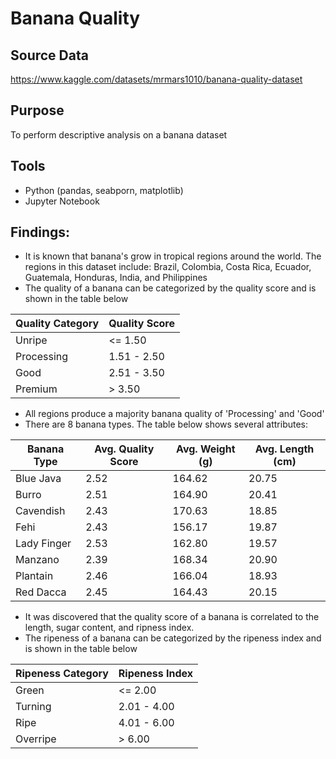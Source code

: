 # Banana Quality
## Source Data
https://www.kaggle.com/datasets/mrmars1010/banana-quality-dataset

## Purpose
To perform descriptive analysis on a banana dataset 

## Tools
- Python (pandas, seabporn, matplotlib)
- Jupyter Notebook

## Findings:
- It is known that banana's grow in tropical regions around the world. The regions in this dataset include: Brazil, Colombia, Costa Rica, Ecuador, Guatemala, Honduras, India, and Philippines
- The quality of a banana can be categorized by the quality score and is shown in the table below

| Quality Category | Quality Score |
|------------------|-------|
| Unripe | <= 1.50 |
| Processing | 1.51 - 2.50 |
| Good | 2.51 - 3.50 |
| Premium | > 3.50 |

- All regions produce a majority banana quality of  'Processing' and 'Good'
- There are 8 banana types. The table below shows several attributes:

| Banana Type | Avg. Quality Score | Avg. Weight (g) | Avg. Length (cm) |  
|-------------|--------------------|-----------------|------------------|
| Blue Java   | 2.52               | 164.62          | 20.75            |
| Burro       | 2.51               | 164.90          | 20.41            |
| Cavendish   | 2.43               | 170.63          | 18.85            |
| Fehi        | 2.43               | 156.17          | 19.87            |
| Lady Finger | 2.53               | 162.80          | 19.57            |
| Manzano     | 2.39               | 168.34          | 20.90            |
| Plantain    | 2.46               | 166.04          | 18.93            |
| Red Dacca   | 2.45               | 164.43          | 20.15            |

- It was discovered that the quality score of a banana is correlated to the length, sugar content, and ripness index.
- The ripeness of a banana can be categorized by the ripeness index and is shown in the table below

| Ripeness Category | Ripeness Index |
|------------------|-------|
| Green | <= 2.00|
| Turning | 2.01 - 4.00 |
| Ripe | 4.01 - 6.00 |
| Overripe | > 6.00 |


 


